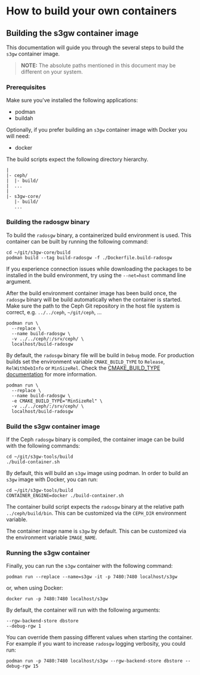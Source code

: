 # How to build your own containers

## Building the s3gw container image

This documentation will guide you through the several steps to build the
`s3gw` container image.

> **NOTE:** The absolute paths mentioned in this document may be different
> on your system.

### Prerequisites

Make sure you've installed the following applications:

- podman
- buildah

Optionally, if you prefer building an `s3gw` container image with Docker you
will need:

- docker

The build scripts expect the following directory hierarchy.

```text
|
|- ceph/
|  |- build/
|  ...
|
|- s3gw-core/
   |- build/
   ...
```

### Building the radosgw binary

To build the `radosgw` binary, a containerized build environment is used.
This container can be built by running the following command:

```shell
cd ~/git/s3gw-core/build
podman build --tag build-radosgw -f ./Dockerfile.build-radosgw
```

If you experience connection issues while downloading the packages to be
installed in the build environment, try using the `--net=host`
command line argument.

After the build environment container image has been build once, the
`radosgw` binary will be build automatically when the container is
started. Make sure the path to the Ceph Git repository in the host
file system is correct, e.g. `../../ceph`, `~/git/ceph`, ...

```shell
podman run \
  --replace \
  --name build-radosgw \
  -v ../../ceph/:/srv/ceph/ \
  localhost/build-radosgw
```

By default, the `radosgw` binary file will be build in `Debug` mode. For
production builds set the environment variable `CMAKE_BUILD_TYPE` to `Release`,
`RelWithDebInfo` or `MinSizeRel`. Check the [CMAKE_BUILD_TYPE documentation][1]
for more information.

```shell
podman run \
  --replace \
  --name build-radosgw \
  -e CMAKE_BUILD_TYPE="MinSizeRel" \
  -v ../../ceph/:/srv/ceph/ \
  localhost/build-radosgw
```

### Build the s3gw container image

If the Ceph `radosgw` binary is compiled, the container image can be build
with the following commands:

```shell
cd ~/git/s3gw-tools/build
./build-container.sh
```

By default, this will build an `s3gw` image using podman.
In order to build an `s3gw` image with Docker, you can run:

```shell
cd ~/git/s3gw-tools/build
CONTAINER_ENGINE=docker ./build-container.sh
```

The container build script expects the `radosgw` binary at the relative
path `../ceph/build/bin`. This can be customized via the `CEPH_DIR`
environment variable.

The container image name is `s3gw` by default. This can be customized via
the environment variable `IMAGE_NAME`.

### Running the s3gw container

Finally, you can run the `s3gw` container with the following command:

```shell
podman run --replace --name=s3gw -it -p 7480:7480 localhost/s3gw
```

or, when using Docker:

```shell
docker run -p 7480:7480 localhost/s3gw
```

By default, the container will run with the following arguments:

```text
--rgw-backend-store dbstore
--debug-rgw 1
```

You can override them passing different values when starting the container.
For example if you want to increase `radosgw` logging verbosity, you could run:

```shell
podman run -p 7480:7480 localhost/s3gw --rgw-backend-store dbstore --debug-rgw 15
```

[1]: https://cmake.org/cmake/help/latest/variable/CMAKE_BUILD_TYPE.html
